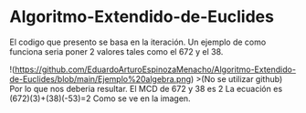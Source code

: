# Algoritmo-Extendido-de-Euclides
El codigo que presento se basa en la iteración.
Un ejemplo de como funciona seria poner 2 valores tales como el 672 y el 38.

!(https://github.com/EduardoArturoEspinozaMenacho/Algoritmo-Extendido-de-Euclides/blob/main/Ejemplo%20algebra.png) >(No se utilizar github)
Por lo que nos deberia resultar.
El MCD de 672 y 38 es 2
La ecuación es (672)(3)+(38)(-53)=2
Como se ve en la imagen.
